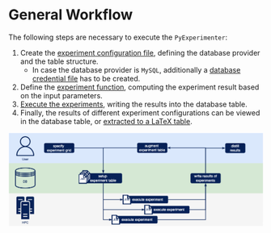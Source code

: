 # General Workflow

The following steps are necessary to execute the `PyExperimenter`:

1. Create the [experiment configuration file](usage.html#experiment-configuration-file), defining the database provider and the table structure.
    - In case the database provider is `MySQL`, additionally a [database credential file](usage.html#database-credential-file) has to be created.
2. Define the [experiment function](usage.html#defining-the-experiment-function), computing the experiment result based on the input parameters.
3. [Execute the experiments](usage.html#executing-the-pyexperimenter), writing the results into the database table.
4. Finally, the results of different experiment configurations can be viewed in the database table, or [extracted to a LaTeX table](usage.html#obtain-results).

![General schema of `PyExperimenter`.][workflow]

[workflow]: _static/workflow.png
